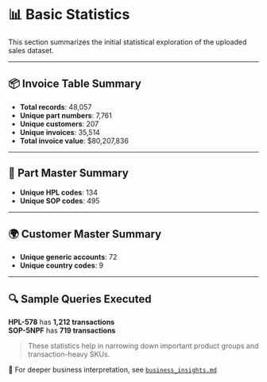 # 📊 Basic Statistics
This section summarizes the initial statistical exploration of the uploaded sales dataset.

---

## 📦 Invoice Table Summary

- **Total records**: 48,057  
- **Unique part numbers**: 7,761  
- **Unique customers**: 207  
- **Unique invoices**: 35,514  
- **Total invoice value**: $80,207,836  

---

## 🧩 Part Master Summary

- **Unique HPL codes**: 134  
- **Unique SOP codes**: 495  

---

## 🌍 Customer Master Summary

- **Unique generic accounts**: 72  
- **Unique country codes**: 9  

---

## 🔍 Sample Queries Executed

**HPL-578** has **1,212 transactions**  
**SOP-5NPF** has **719 transactions**

> These statistics help in narrowing down important product groups and transaction-heavy SKUs.

📌 For deeper business interpretation, see [`business_insights.md`](./business_insights.md)
